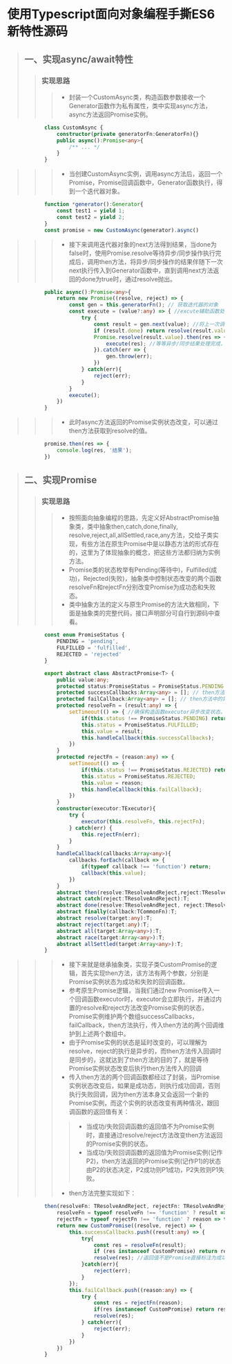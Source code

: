 # 使用Typescript面向对象编程手撕ES6新特性源码
> ## 一、实现async/await特性
>> ### 实现思路
>>> * 封装一个CustomAsync类，构造函数参数接收一个Generator函数作为私有属性，类中实现async方法，async方法返回Promise实例。  
```typescript
            class CustomAsync {
                constructor(private generatorFn:GeneratorFn){}
                public async():Promise<any>{
                    /** ... */
                }
            }
```
>>> * 当创建CustomAsync实例，调用async方法后，返回一个Promise，Promise回调函数中，Generator函数执行，得到一个迭代器对象。  
```typescript
            function *generator():Generator{
                const test1 = yield 1;
                const test2 = yield 2;
            }
            const promise = new CustomAsync(generator).async()
```
>>> * 接下来调用迭代器对象的next方法得到结果，当done为false时，使用Promise.resolve等待异步/同步操作执行完成后，调用then方法，将异步/同步操作的结果伴随下一次next执行传入到Generator函数中，直到调用next方法返回的done为true时，通过resolve抛出。  
```typescript
            public async():Promise<any>{
                return new Promise((resolve, reject) => {
                    const gen = this.generatorFn(); // 获取迭代器的对象
                    const execute = (value?:any) => { //excute辅助函数处理每次next调用逻辑
                        try {
                            const result = gen.next(value); //将上一次调用next接收的结果，作为上一Generator函数yield的返回值，相当于语法糖await的返回值
                            if (result.done) return resolve(result.value);
                            Promise.resolve(result.value).then(res => {
                                execute(res); //等等异步/同步结果处理完成，将该结果传入下一次调用逻辑
                            }).catch(err => {
                                gen.throw(err);
                            })
                        } catch(err){
                            reject(err);
                        }
                    }
                    execute();
                })
            }
```
>>> * 此时async方法返回的Promise实例状态改变，可以通过then方法获取到resolve的值。  
```typescript
            promise.then(res => {
                console.log(res, '结果');
            })
```

> ## 二、实现Promise
>> ### 实现思路
>>> * 按照面向抽象编程的思路，先定义好AbstractPromise抽象类，类中抽象then,catch,done,finally, resolve,reject,all,allSettled,race,any方法，交给子类实现，有些方法在原生Promise中是以静态方法的形式存在的，这里为了体现抽象的概念，把这些方法都归纳为实例方法。
>>> * Promise类的状态枚举有Pending(等待中)，Fulfilled(成功)，Rejected(失败)，抽象类中控制状态改变的两个函数resolveFn和rejectFn分别改变Promise为成功态和失败态。
>>> * 类中抽象方法的定义与原生Promise的方法大致相同，下面是抽象类的完整代码，接口声明部分可自行到源码中查看。  
```typescript
            const enum PromiseStatus {
                PENDING = 'pending',
                FULFILLED = 'fulfilled',
                REJECTED = 'rejected'
            }

            export abstract class AbstractPromise<T> {
                public value:any;
                protected status:PromiseStatus = PromiseStatus.PENDING;
                protected successCallbacks:Array<any> = []; // then方法中的第一个回调集合(成功)
                protected failCallback:Array<any> = []; // then方法中的第二个回调集合(失败)
                protected resolveFn = (result:any) => { 
                    setTimeout(() => { //确保构造函数executor异步改变状态，如果不用setTimeout，executor中同步改变状态会导致回调数组一直为空
                        if(this.status !== PromiseStatus.PENDING) return;
                        this.status = PromiseStatus.FULFILLED;
                        this.value = result;
                        this.handleCallback(this.successCallbacks);
                    })
                }
                protected rejectFn = (reason:any) => {
                    setTimeout(() => { 
                        if(this.status !== PromiseStatus.REJECTED) return;
                        this.status = PromiseStatus.REJECTED;
                        this.value = reason;
                        this.handleCallback(this.failCallback);
                    })
                }
                constructor(executor:TExecutor){
                    try {
                        executor(this.resolveFn, this.rejectFn);
                    } catch(err) {
                        this.rejectFn(err);
                    }
                }
                handleCallback(callbacks:Array<any>){
                    callbacks.forEach(callback => {
                        if(typeof callback !== 'function') return;
                        callback(this.value);
                    })
                }
                abstract then(resolve:TResolveAndReject,reject:TResolveAndReject):T;
                abstract catch(reject:TResolveAndReject):T;
                abstract done(resolve:TResolveAndReject, reject:TResolveAndReject):void;
                abstract finally(callback:TCommonFn):T;
                abstract resolve(target:any):T;
                abstract reject(target:any):T;
                abstract all(target:Array<any>):T;
                abstract race(target:Array<any>):T;
                abstract allSettled(target:Array<any>):T;
            }
```
>>> * 接下来就是继承抽象类，实现子类CustomPromise的逻辑，首先实现then方法，该方法有两个参数，分别是Promise实例状态为成功和失败的回调函数。
>>> * 参考原生Promise逻辑，当我们通过new Promise传入一个回调函数executor时，executor会立即执行，并通过内置的resolve和reject方法改变Promise实例的状态，Promise实例维护两个数组successCallbacks，failCallback，then方法执行，传入then方法的两个回调维护到上述两个数组中。
>>> * 由于Promise实例的状态是延时改变的，可以理解为resolve，reject的执行是异步的，而then方法传入回调时是同步的，这就达到了then方法的目的了，就是等待Promise实例状态改变后执行then方法传入的回调
>>> * 传入then方法的两个回调函数都经过了封装，当Promise实例状态改变后，如果是成功态，则执行成功回调，否则执行失败回调，因为then方法本身又会返回一个新的Promise实例，而这个实例的状态改变有两种情况，跟回调函数的返回值有关：
>>>> * 当成功/失败回调函数的返回值不为Promise实例时，直接通过resolve/reject方法改变then方法返回的Promise实例的状态。
>>>> * 当成功/失败回调函数的返回值为Promise实例(记作P2)，then方法返回的Promise实例(记作P1)的状态由P2的状态决定，P2成功则P1成功，P2失败则P1失败。
>>> * then方法完整实现如下：
```typescript
            then(resolveFn: TResolveAndReject, rejectFn: TResolveAndReject): CustomPromise {
                resolveFn = typeof resolveFn !== 'function' ? result => result : resolveFn;
                rejectFn = typeof rejectFn !== 'function' ? reason => this.reject(reason) : rejectFn;
                return new CustomPromise((resolve, reject) => {
                    this.successCallbacks.push((result:any) => {
                        try{
                            const res = resolveFn(result);
                            if (res instanceof CustomPromise) return res.then(resolve, reject); // 本Promise实例的状态由返回返回值的Promise决定
                            resolve(res); //返回值不是Promise直接标注为成功态
                        }catch(err){
                            reject(err);
                        }
                    });
                    this.failCallback.push((reason:any) => {
                        try {
                            const res = rejectFn(reason);
                            if(res instanceof CustomPromise) return res.then(resolve, reject);
                            resolve(res);
                        } catch(err){
                            reject(err);
                        }
                    })
                })
            }
```

